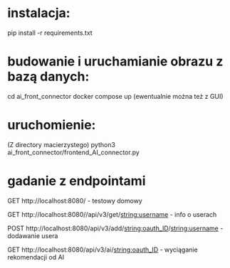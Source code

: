 # instalacja:
pip install -r requirements.txt

# budowanie i uruchamianie obrazu z bazą danych:
cd ai_front_connector
docker compose up (ewentualnie można też z GUI)

# uruchomienie:
(Z directory macierzystego)
python3 ai_front_connector/frontend_AI_connector.py

# gadanie z endpointami

GET http://localhost:8080/ - testowy domowy

GET http://localhost:8080//api/v3/get/<string:username> - info o userach

POST http://localhost:8080/api/v3/add/<string:oauth_ID>/<string:username> - dodawanie usera

GET http://localhost:8080/api/v3/ai/<string:oauth_ID> - wyciąganie rekomendacji od AI

